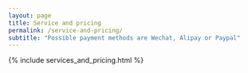 ```yaml
---
layout: page
title: Service and pricing
permalink: /service-and-pricing/
subtitle: "Possible payment methods are Wechat, Alipay or Paypal"
---
```


{% include services_and_pricing.html %}
